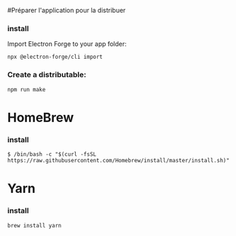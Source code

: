 #Préparer l'application pour la distribuer

### install
Import Electron Forge to your app folder:
```
npx @electron-forge/cli import
```


### Create a distributable:
```
npm run make
```

# HomeBrew

### install
```
$ /bin/bash -c "$(curl -fsSL https://raw.githubusercontent.com/Homebrew/install/master/install.sh)"
```

# Yarn
### install
```
brew install yarn
```
